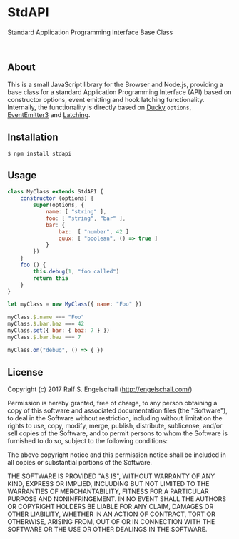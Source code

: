 
StdAPI
======

Standard Application Programming Interface Base Class

<p/>
<img src="https://nodei.co/npm/stdapi.png?downloads=true&stars=true" alt=""/>

<p/>
<img src="https://david-dm.org/rse/stdapi.png" alt=""/>

About
-----

This is a small JavaScript library for the Browser and Node.js,
providing a base class for a standard Application Programming
Interface (API) based on constructor options, event emitting
and hook latching functionality. Internally, the functionality
is directly based on [Ducky](https://duckyjs.com) `options`,
[EventEmitter3](https://github.com/primus/eventemitter3) and
[Latching](https://github.com/rse/latching).

Installation
------------

```shell
$ npm install stdapi
```

Usage
-----

```js
class MyClass extends StdAPI {
    constructor (options) {
        super(options, {
            name: [ "string" ],
            foo: [ "string", "bar" ],
            bar: {
                baz:  [ "number", 42 ]
                quux: [ "boolean", () => true ]
            }
        })
    }
    foo () {
        this.debug(1, "foo called")
        return this
    }
}

let myClass = new MyClass({ name: "Foo" })

myClass.$.name === "Foo"
myClass.$.bar.baz === 42
myClass.set({ bar: { baz: 7 } })
myClass.$.bar.baz === 7

myClass.on("debug", () => { })
```

License
-------

Copyright (c) 2017 Ralf S. Engelschall (http://engelschall.com/)

Permission is hereby granted, free of charge, to any person obtaining
a copy of this software and associated documentation files (the
"Software"), to deal in the Software without restriction, including
without limitation the rights to use, copy, modify, merge, publish,
distribute, sublicense, and/or sell copies of the Software, and to
permit persons to whom the Software is furnished to do so, subject to
the following conditions:

The above copyright notice and this permission notice shall be included
in all copies or substantial portions of the Software.

THE SOFTWARE IS PROVIDED "AS IS", WITHOUT WARRANTY OF ANY KIND,
EXPRESS OR IMPLIED, INCLUDING BUT NOT LIMITED TO THE WARRANTIES OF
MERCHANTABILITY, FITNESS FOR A PARTICULAR PURPOSE AND NONINFRINGEMENT.
IN NO EVENT SHALL THE AUTHORS OR COPYRIGHT HOLDERS BE LIABLE FOR ANY
CLAIM, DAMAGES OR OTHER LIABILITY, WHETHER IN AN ACTION OF CONTRACT,
TORT OR OTHERWISE, ARISING FROM, OUT OF OR IN CONNECTION WITH THE
SOFTWARE OR THE USE OR OTHER DEALINGS IN THE SOFTWARE.

